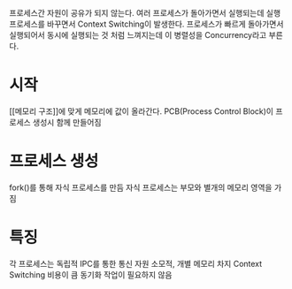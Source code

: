 프로세스간 자원이 공유가 되지 않는다.
여러 프로세스가 돌아가면서 실행되는데
실행 프로세스를 바꾸면서 Context Switching이 발생한다.
프로세스가 빠르게 돌아가면서 실행되어서 동시에 실행되는 것 처럼 느껴지는데 
이 병렬성을 Concurrency라고 부른다.
# 시작
[[메모리 구조]]에 맞게 메모리에 값이 올라간다.
PCB(Process Control Block)이 프로세스 생성시 함께 만들어짐
# 프로세스 생성
fork()를 통해 자식 프로세스를 만듬
자식 프로세스는 부모와 별개의 메모리 영역을 가짐

# 특징
각 프로세스는 독립적
IPC를 통한 통신
자원 소모적, 개별 메모리 차지
Context Switching 비용이 큼
동기화 작업이 필요하지 않음